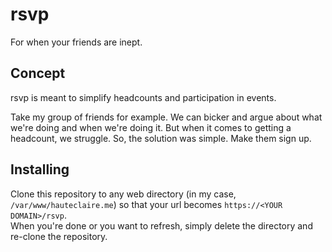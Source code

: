 # rsvp
For when your friends are inept.

## Concept
rsvp is meant to simplify headcounts and participation in events.

Take my group of friends for example. We can bicker and argue about what we're doing and when we're doing it. But when it comes to getting a headcount, we struggle. So, the solution was simple. Make them sign up.

## Installing
Clone this repository to any web directory (in my case, `/var/www/hauteclaire.me`) so that your url becomes `https://<YOUR DOMAIN>/rsvp`.  
When you're done or you want to refresh, simply delete the directory and re-clone the repository.  
